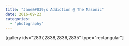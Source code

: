 ```yaml
---
title: "Jane&#039;s Addiction @ The Masonic"
date: 2016-09-23
categories: 
  - "photography"
---
```


\[gallery ids="2837,2838,2836,2835" type="rectangular"\]
